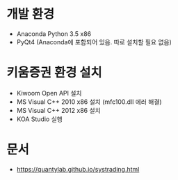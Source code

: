 # 개발 환경
* Anaconda Python 3.5 x86
* PyQt4 (Anaconda에 포함되어 있음. 따로 설치할 필요 없음)

# 키움증권 환경 설치
* Kiwoom Open API 설치
* MS Visual C++ 2010 x86 설치 (mfc100.dll 에러 해결)
* MS Visual C++ 2012 x86 설치
* KOA Studio 실행

# 문서
* https://quantylab.github.io/systrading.html